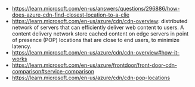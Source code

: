 - https://learn.microsoft.com/en-us/answers/questions/296886/how-does-azure-cdn-find-closest-location-to-a-clie
- https://learn.microsoft.com/en-us/azure/cdn/cdn-overview: distributed network of servers that can efficiently deliver web content to users. A content delivery network store cached content on edge servers in point of presence (POP) locations that are close to end users, to minimize latency.
- https://learn.microsoft.com/en-us/azure/cdn/cdn-overview#how-it-works
- https://learn.microsoft.com/en-us/azure/frontdoor/front-door-cdn-comparison#service-comparison
- https://learn.microsoft.com/en-us/azure/cdn/cdn-pop-locations 
